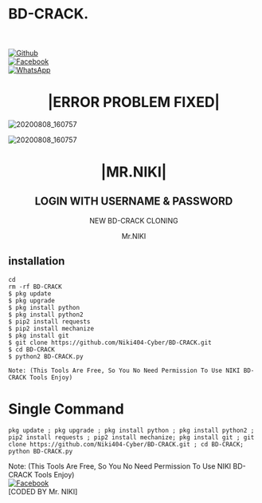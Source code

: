 # BD-CRACK.
<b></b> </br> <br>[![Github](https://img.shields.io/badge/Github-Niki404-Cyber-dimgray?style=flat-square&logo=github)](https://github.com/Niki404-Cyber)<br> [![Facebook](https://img.shields.io/badge/Facebook-Mr.NIKI-blue?style=flat-square&logo=facebook)](https://www.facebook.com/NIKI.CYBER404.OFFICIALS)<br> [![WhatsApp](https://img.shields.io/badge/WhatsApp-Mr.NIKI-blue?style=flat-square&logo=WhatsApp)](https://chat.whatsapp.com/IulgtTY1ao6HeowtyCFEGJ)

<h1 align="center"> |ERROR PROBLEM FIXED| </h1>

![20200808_160757](https://raw.githubusercontent.com/Niki404-Cyber/Niki404-Cyber/main/Screenshot_20220119-185853~2.png)

![20200808_160757](https://raw.githubusercontent.com/Niki404-Cyber/Niki404-Cyber/main/Screenshot_20220119-161131~2.png)


<h1 align="center"> |MR.NIKI|</h1>



<h2 align="center"> LOGIN WITH USERNAME & PASSWORD</h2>


<p align="center">
     NEW BD-CRACK CLONING
</p>



<p align="center">
              Mr.NIKI


## <b>installation</b>

```
cd
rm -rf BD-CRACK
$ pkg update
$ pkg upgrade
$ pkg install python
$ pkg install python2
$ pip2 install requests
$ pip2 install mechanize
$ pkg install git
$ git clone https://github.com/Niki404-Cyber/BD-CRACK.git
$ cd BD-CRACK
$ python2 BD-CRACK.py

Note: (This Tools Are Free, So You No Need Permission To Use NIKI BD-CRACK Tools Enjoy)

```

# Single Command 

```
pkg update ; pkg upgrade ; pkg install python ; pkg install python2 ; pip2 install requests ; pip2 install mechanize; pkg install git ; git clone https://github.com/Niki404-Cyber/BD-CRACK.git ; cd BD-CRACK; python BD-CRACK.py
```

 Note: (This Tools Are Free, So You No Need Permission To Use NIKI BD-CRACK Tools Enjoy)</br>
 [![Facebook](https://img.shields.io/badge/Facebook-Mr.NIKI-blue?style=flat-square&logo=facebook)](https://www.facebook.com/Tera.Bap.Ka.Link.Hain)</br>
 [CODED BY Mr. NIKI]
